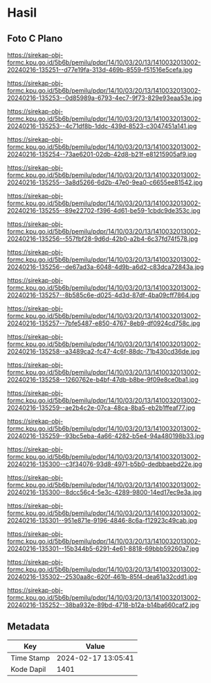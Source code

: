 # Hasil

## Foto C Plano

https://sirekap-obj-formc.kpu.go.id/5b6b/pemilu/pdpr/14/10/03/20/13/1410032013002-20240216-135251--d77e19fa-313d-469b-8559-f51516e5cefa.jpg

https://sirekap-obj-formc.kpu.go.id/5b6b/pemilu/pdpr/14/10/03/20/13/1410032013002-20240216-135253--0d85989a-6793-4ec7-9f73-829e93eaa53e.jpg

https://sirekap-obj-formc.kpu.go.id/5b6b/pemilu/pdpr/14/10/03/20/13/1410032013002-20240216-135253--4c71df8b-1ddc-439d-8523-c3047451a141.jpg

https://sirekap-obj-formc.kpu.go.id/5b6b/pemilu/pdpr/14/10/03/20/13/1410032013002-20240216-135254--73ae6201-02db-42d8-b21f-e81215905af9.jpg

https://sirekap-obj-formc.kpu.go.id/5b6b/pemilu/pdpr/14/10/03/20/13/1410032013002-20240216-135255--3a8d5266-6d2b-47e0-9ea0-c6655ee81542.jpg

https://sirekap-obj-formc.kpu.go.id/5b6b/pemilu/pdpr/14/10/03/20/13/1410032013002-20240216-135255--89e22702-f396-4d61-be59-1cbdc9de353c.jpg

https://sirekap-obj-formc.kpu.go.id/5b6b/pemilu/pdpr/14/10/03/20/13/1410032013002-20240216-135256--557fbf28-9d6d-42b0-a2b4-6c37fd74f578.jpg

https://sirekap-obj-formc.kpu.go.id/5b6b/pemilu/pdpr/14/10/03/20/13/1410032013002-20240216-135256--de67ad3a-6048-4d9b-a6d2-c83dca72843a.jpg

https://sirekap-obj-formc.kpu.go.id/5b6b/pemilu/pdpr/14/10/03/20/13/1410032013002-20240216-135257--8b585c6e-d025-4d3d-87df-4ba09cff7864.jpg

https://sirekap-obj-formc.kpu.go.id/5b6b/pemilu/pdpr/14/10/03/20/13/1410032013002-20240216-135257--7bfe5487-e850-4767-8eb9-df0924cd758c.jpg

https://sirekap-obj-formc.kpu.go.id/5b6b/pemilu/pdpr/14/10/03/20/13/1410032013002-20240216-135258--a3489ca2-fc47-4c6f-88dc-71b430cd36de.jpg

https://sirekap-obj-formc.kpu.go.id/5b6b/pemilu/pdpr/14/10/03/20/13/1410032013002-20240216-135258--1260762e-b4bf-47db-b8be-9f09e8ce0ba1.jpg

https://sirekap-obj-formc.kpu.go.id/5b6b/pemilu/pdpr/14/10/03/20/13/1410032013002-20240216-135259--ae2b4c2e-07ca-48ca-8ba5-eb2b1ffeaf77.jpg

https://sirekap-obj-formc.kpu.go.id/5b6b/pemilu/pdpr/14/10/03/20/13/1410032013002-20240216-135259--93bc5eba-4a66-4282-b5e4-94a480198b33.jpg

https://sirekap-obj-formc.kpu.go.id/5b6b/pemilu/pdpr/14/10/03/20/13/1410032013002-20240216-135300--c3f34076-93d8-4971-b5b0-dedbbaebd22e.jpg

https://sirekap-obj-formc.kpu.go.id/5b6b/pemilu/pdpr/14/10/03/20/13/1410032013002-20240216-135300--8dcc56c4-5e3c-4289-9800-14ed17ec9e3a.jpg

https://sirekap-obj-formc.kpu.go.id/5b6b/pemilu/pdpr/14/10/03/20/13/1410032013002-20240216-135301--951e871e-9196-4846-8c6a-f12923c49cab.jpg

https://sirekap-obj-formc.kpu.go.id/5b6b/pemilu/pdpr/14/10/03/20/13/1410032013002-20240216-135301--15b344b5-6291-4e61-8818-69bbb59260a7.jpg

https://sirekap-obj-formc.kpu.go.id/5b6b/pemilu/pdpr/14/10/03/20/13/1410032013002-20240216-135302--2530aa8c-620f-461b-85f4-dea61a32cdd1.jpg

https://sirekap-obj-formc.kpu.go.id/5b6b/pemilu/pdpr/14/10/03/20/13/1410032013002-20240216-135252--38ba932e-89bd-4718-b12a-b14ba660caf2.jpg


## Metadata

| Key        | Value               |
| ---------- | ------------------- |
| Time Stamp | 2024-02-17 13:05:41 |
| Kode Dapil | 1401                |



